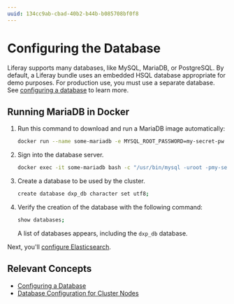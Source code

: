 ```yaml
---
uuid: 134cc9ab-cbad-40b2-b44b-b085708bf0f8
---
```

# Configuring the Database

Liferay supports many databases, like MySQL, MariaDB, or PostgreSQL. By default, a Liferay bundle uses an embedded HSQL database appropriate for demo purposes. For production use, you must use a separate database. See [configuring a database](https://learn.liferay.com/w/dxp/installation-and-upgrades/installing-liferay/configuring-a-database) to learn more.

## Running MariaDB in Docker

1. Run this command to download and run a MariaDB image automatically: 

   ```bash
   docker run --name some-mariadb -e MYSQL_ROOT_PASSWORD=my-secret-pw -d mariadb:10.7
   ```

1. Sign into the database server.

   ```bash
   docker exec -it some-mariadb bash -c "/usr/bin/mysql -uroot -pmy-secret-pw"
   ```

1. Create a database to be used by the cluster.

   ```bash
   create database dxp_db character set utf8;
   ```

1. Verify the creation of the database with the following command:

   ```bash
   show databases;
   ```

   A list of databases appears, including the `dxp_db` database.

Next, you'll [configure Elasticsearch](./configuring-search.md). 

## Relevant Concepts

- [Configuring a Database](https://learn.liferay.com/w/dxp/installation-and-upgrades/installing-liferay/configuring-a-database)
- [Database Configuration for Cluster Nodes](https://learn.liferay.com/w/dxp/installation-and-upgrades/setting-up-liferay/clustering-for-high-availability/database-configuration-for-cluster-nodes)
